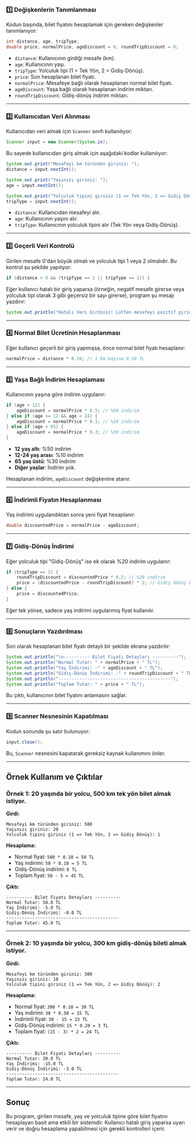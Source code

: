 ### 1️⃣ **Değişkenlerin Tanımlanması**
Kodun başında, bilet fiyatını hesaplamak için gereken değişkenler tanımlanıyor:

```java
int distance, age, tripType;
double price, normalPrice, ageDiscount = 0, roundTripDiscount = 0;
```

- `distance`: Kullanıcının girdiği mesafe (km).
- `age`: Kullanıcının yaşı.
- `tripType`: Yolculuk tipi (1 = Tek Yön, 2 = Gidiş-Dönüş).
- `price`: Son hesaplanan bilet fiyatı.
- `normalPrice`: Mesafeye bağlı olarak hesaplanan normal bilet fiyatı.
- `ageDiscount`: Yaşa bağlı olarak hesaplanan indirim miktarı.
- `roundTripDiscount`: Gidiş-dönüş indirim miktarı.

---

### 2️⃣ **Kullanıcıdan Veri Alınması**
Kullanıcıdan veri almak için `Scanner` sınıfı kullanılıyor:

```java
Scanner input = new Scanner(System.in);
```

Bu sayede kullanıcıdan giriş almak için aşağıdaki kodlar kullanılıyor:

```java
System.out.print("Mesafeyi km türünden giriniz: ");
distance = input.nextInt();

System.out.print("Yaşınızı giriniz: ");
age = input.nextInt();

System.out.print("Yolculuk tipini giriniz (1 => Tek Yön, 2 => Gidiş Dönüş): ");
tripType = input.nextInt();
```

- `distance`: Kullanıcıdan mesafeyi alır.
- `age`: Kullanıcının yaşını alır.
- `tripType`: Kullanıcının yolculuk tipini alır (Tek Yön veya Gidiş-Dönüş).

---

### 3️⃣ **Geçerli Veri Kontrolü**
Girilen mesafe 0'dan büyük olmalı ve yolculuk tipi 1 veya 2 olmalıdır. Bu kontrol şu şekilde yapılıyor:

```java
if (distance > 0 && (tripType == 1 || tripType == 2)) {
```

Eğer kullanıcı hatalı bir giriş yaparsa (örneğin, negatif mesafe girerse veya yolculuk tipi olarak 3 gibi geçersiz bir sayı girerse), program şu mesajı yazdırır:

```java
System.out.println("Hatalı Veri Girdiniz! Lütfen mesafeyi pozitif girin ve yolculuk türünü 1 veya 2 olarak seçin.");
```

---

### 4️⃣ **Normal Bilet Ücretinin Hesaplanması**
Eğer kullanıcı geçerli bir giriş yapmışsa, önce normal bilet fiyatı hesaplanır:

```java
normalPrice = distance * 0.10; // 1 km başına 0.10 TL
```

---

### 5️⃣ **Yaşa Bağlı İndirim Hesaplaması**
Kullanıcının yaşına göre indirim uygulanır:

```java
if (age < 12) {
    ageDiscount = normalPrice * 0.5; // %50 indirim
} else if (age >= 12 && age < 24) {
    ageDiscount = normalPrice * 0.1; // %10 indirim
} else if (age > 65) {
    ageDiscount = normalPrice * 0.3; // %30 indirim
}
```

- **12 yaş altı**: %50 indirim
- **12-24 yaş arası**: %10 indirim
- **65 yaş üstü**: %30 indirim
- **Diğer yaşlar**: İndirim yok.

Hesaplanan indirim, `ageDiscount` değişkenine atanır.

---

### 6️⃣ **İndirimli Fiyatın Hesaplanması**
Yaş indirimi uygulandıktan sonra yeni fiyat hesaplanır:

```java
double discountedPrice = normalPrice - ageDiscount;
```

---

### 7️⃣ **Gidiş-Dönüş İndirimi**
Eğer yolculuk tipi "Gidiş-Dönüş" ise ek olarak %20 indirim uygulanır:

```java
if (tripType == 2) {
    roundTripDiscount = discountedPrice * 0.2; // %20 indirim
    price = (discountedPrice - roundTripDiscount) * 2; // Gidiş dönüş bileti olduğu için fiyat 2 ile çarpılır
} else {
    price = discountedPrice;
}
```

Eğer tek yönse, sadece yaş indirimi uygulanmış fiyat kullanılır.

---

### 8️⃣ **Sonuçların Yazdırılması**
Son olarak hesaplanan bilet fiyatı detaylı bir şekilde ekrana yazdırılır:

```java
System.out.println("\n---------- Bilet Fiyatı Detayları ----------");
System.out.println("Normal Tutar: " + normalPrice + " TL");
System.out.println("Yaş İndirimi: -" + ageDiscount + " TL");
System.out.println("Gidiş-Dönüş İndirimi: -" + roundTripDiscount + " TL");
System.out.println("-------------------------------------------");
System.out.println("Toplam Tutar: " + price + " TL");
```

Bu çıktı, kullanıcının bilet fiyatını anlamasını sağlar.

---

### 9️⃣ **Scanner Nesnesinin Kapatılması**
Kodun sonunda şu satır bulunuyor:

```java
input.close();
```

Bu, `Scanner` nesnesini kapatarak gereksiz kaynak kullanımını önler.

---

## **Örnek Kullanım ve Çıktılar**

### **Örnek 1**: 20 yaşında bir yolcu, 500 km tek yön bilet almak istiyor.
**Girdi:**
```
Mesafeyi km türünden giriniz: 500
Yaşınızı giriniz: 20
Yolculuk tipini giriniz (1 => Tek Yön, 2 => Gidiş Dönüş): 1
```

**Hesaplama:**
- Normal fiyat: `500 * 0.10 = 50 TL`
- Yaş indirimi: `50 * 0.10 = 5 TL`
- Gidiş-Dönüş indirimi: `0 TL`
- Toplam fiyat: `50 - 5 = 45 TL`

**Çıktı:**
```
---------- Bilet Fiyatı Detayları ----------
Normal Tutar: 50.0 TL
Yaş İndirimi: -5.0 TL
Gidiş-Dönüş İndirimi: -0.0 TL
-------------------------------------------
Toplam Tutar: 45.0 TL
```

---

### **Örnek 2**: 10 yaşında bir yolcu, 300 km gidiş-dönüş bileti almak istiyor.
**Girdi:**
```
Mesafeyi km türünden giriniz: 300
Yaşınızı giriniz: 10
Yolculuk tipini giriniz (1 => Tek Yön, 2 => Gidiş Dönüş): 2
```

**Hesaplama:**
- Normal fiyat: `300 * 0.10 = 30 TL`
- Yaş indirimi: `30 * 0.50 = 15 TL`
- İndirimli fiyat: `30 - 15 = 15 TL`
- Gidiş-Dönüş indirimi: `15 * 0.20 = 3 TL`
- Toplam fiyat: `(15 - 3) * 2 = 24 TL`

**Çıktı:**
```
---------- Bilet Fiyatı Detayları ----------
Normal Tutar: 30.0 TL
Yaş İndirimi: -15.0 TL
Gidiş-Dönüş İndirimi: -3.0 TL
-------------------------------------------
Toplam Tutar: 24.0 TL
```

---

## **Sonuç**
Bu program, girilen mesafe, yaş ve yolculuk tipine göre bilet fiyatını hesaplayan basit ama etkili bir sistemdir. Kullanıcı hatalı giriş yaparsa uyarı verir ve doğru hesaplama yapabilmesi için gerekli kontrolleri içerir.
